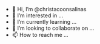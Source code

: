 - 👋 Hi, I’m @christacoonsalinas
- 👀 I’m interested in ...
- 🌱 I’m currently learning ...
- 💞️ I’m looking to collaborate on ...
- 📫 How to reach me ...

<!---
christacoonsalinas/christacoonsalinas is a ✨ special ✨ repository because its `README.md` (this file) appears on your GitHub profile.
You can click the Preview link to take a look at your changes.
--->
